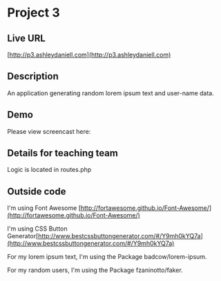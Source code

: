 # Project 3

## Live URL
[http://p3.ashleydaniell.com](http://p3.ashleydaniell.com)

## Description
An application generating random lorem ipsum text and user-name data. 

## Demo
Please view screencast here: []() 


## Details for teaching team
Logic is located in routes.php


## Outside code 
I'm using Font Awesome [http://fortawesome.github.io/Font-Awesome/](http://fortawesome.github.io/Font-Awesome/)

I'm using CSS Button Generator[http://www.bestcssbuttongenerator.com/#/Y9mh0kYQ7a](http://www.bestcssbuttongenerator.com/#/Y9mh0kYQ7a)

For my lorem ipsum text, I'm using the Package badcow/lorem-ipsum.

For my random users, I'm using the Package fzaninotto/faker.